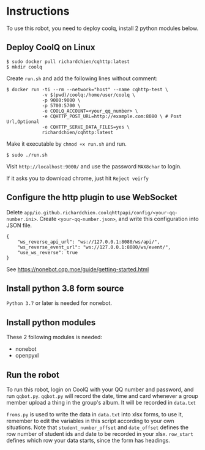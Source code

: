 # Instructions #

To use this robot, you need to deploy coolq, install 2 python modules below.

## Deploy CoolQ on Linux ##

``` shell
$ sudo docker pull richardchien/cqhttp:latest
$ mkdir coolq
```
Create `run.sh` and add the following lines without comment:
```
$ docker run -ti --rm --network="host" --name cqhttp-test \
             -v $(pwd)/coolq:/home/user/coolq \
             -p 9000:9000 \
             -p 5700:5700 \
             -e COOLQ_ACCOUNT=<your_qq_number> \
             -e CQHTTP_POST_URL=http://example.com:8080 \ # Post Url,Optional
             -e CQHTTP_SERVE_DATA_FILES=yes \
             richardchien/cqhttp:latest
```
Make it executable by `chmod +x run.sh` and run.

``` shell
$ sudo ./run.sh
```

Visit `http://localhost:9000/` and use the password `MAX8char` to login.

If it asks you to download chrome, just hit `Reject veirfy`

## Configure the http plugin to use WebSocket ##

Delete `app/io.github.richardchien.coolqhttpapi/config/<your-qq-number.ini>`. Create `<your-qq-number.json>`, and write this configuration into JSON file.

```
{
    "ws_reverse_api_url": "ws://127.0.0.1:8080/ws/api/",
    "ws_reverse_event_url": "ws://127.0.0.1:8080/ws/event/",
    "use_ws_reverse": true
}
```

See <https://nonebot.cqp.moe/guide/getting-started.html>

## Install python 3.8 form source ##

`Python 3.7` or later is needed for nonebot.

## Install python modules ##

These 2 following modules is needed:

- nonebot
- openpyxl

## Run the robot ##

To run this robot, login on CoolQ with your QQ number and password, and run `qqbot.py`. `qqbot.py` will record the date, time and card whenever a group member upload a thing in the group's album. It will be recorded in `data.txt`

`froms.py` is used to write the data in `data.txt` into xlsx forms, to use it, remember to edit the variables in this script according to your own situations. Note that `student_number_offset` and `date_offset` defines the row number of student ids and date to be recorded in your xlsx. `row_start` defines which row your data starts, since the form has headings.
